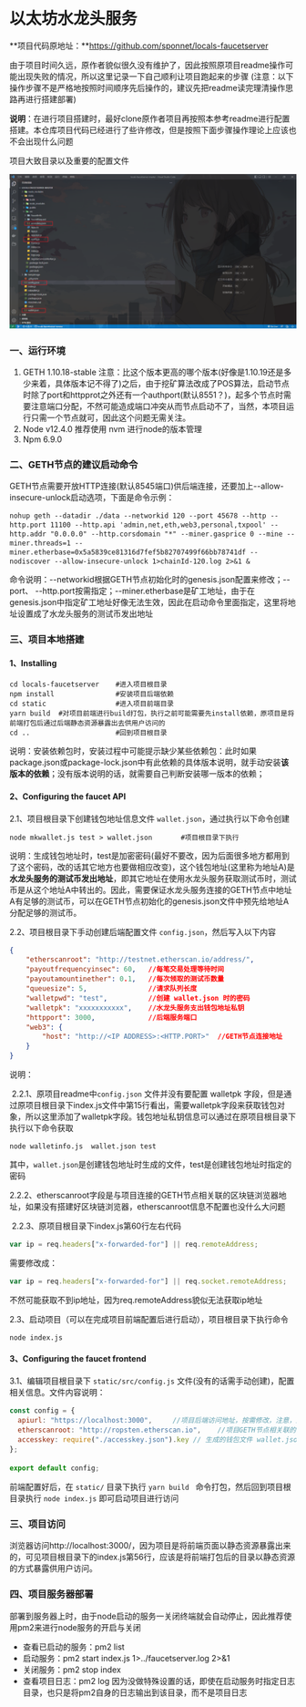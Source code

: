 # 以太坊水龙头服务

**项目代码原地址：**https://github.com/sponnet/locals-faucetserver

由于项目时间久远，原作者貌似很久没有维护了，因此按照原项目readme操作可能出现失败的情况，所以这里记录一下自己顺利让项目跑起来的步骤    (注意：以下操作步骤不是严格地按照时间顺序先后操作的，建议先把readme读完理清操作思路再进行搭建部署)

**说明**：在进行项目搭建时，最好clone原作者项目再按照本参考readme进行配置搭建。本仓库项目代码已经进行了些许修改，但是按照下面步骤操作理论上应该也不会出现什么问题

项目大致目录以及重要的配置文件

![](.\tempImage\项目大致目录以及重要的配置文件.png)

### 一、运行环境

1. GETH 1.10.18-stable   注意：比这个版本更高的哪个版本(好像是1.10.19还是多少来着，具体版本记不得了)之后，由于挖矿算法改成了POS算法，启动节点时除了port和httpprot之外还有一个authport(默认8551？)，起多个节点时需要注意端口分配，不然可能造成端口冲突从而节点启动不了，当然，本项目运行只需一个节点就可，因此这个问题无需关注。
2. Node v12.4.0   推荐使用 nvm 进行node的版本管理
3. Npm 6.9.0

### 二、GETH节点的建议启动命令

GETH节点需要开放HTTP连接(默认8545端口)供后端连接，还要加上--allow-insecure-unlock启动选项，下面是命令示例：

```shell
nohup geth --datadir ./data --networkid 120 --port 45678 --http --http.port 11100 --http.api 'admin,net,eth,web3,personal,txpool' --http.addr "0.0.0.0" --http.corsdomain "*" --miner.gasprice 0 --mine --miner.threads=1 --miner.etherbase=0x5a5839ce81316d7fef5b82707499f66bb78741df --nodiscover --allow-insecure-unlock 1>chainId-120.log 2>&1 &
```

命令说明：--networkid根据GETH节点初始化时的genesis.json配置来修改；--port、 --http.port按需指定；--miner.etherbase是矿工地址，由于在genesis.json中指定矿工地址好像无法生效，因此在启动命令里面指定，这里将地址设置成了水龙头服务的测试币发出地址


### 三、项目本地搭建

#### 1、Installing

```shell
cd locals-faucetserver    #进入项目根目录
npm install               #安装项目后端依赖
cd static                 #进入项目前端目录
yarn build  #对项目前端进行build打包，执行之前可能需要先install依赖，原项目是将前端打包后通过后端静态资源暴露出去供用户访问的
cd ..                     #回到项目根目录
```

说明：安装依赖包时，安装过程中可能提示缺少某些依赖包：此时如果package.json或package-lock.json中有此依赖的具体版本说明，就手动安装**该版本的依赖**；没有版本说明的话，就需要自己判断安装哪一版本的依赖；

#### 2、Configuring the faucet API

2.1、项目根目录下创建钱包地址信息文件 `wallet.json`，通过执行以下命令创建

```shell
node mkwallet.js test > wallet.json       #项目根目录下执行
```

说明：生成钱包地址时，test是加密密码(最好不要改，因为后面很多地方都用到了这个密码，改的话其它地方也要做相应改变)，这个钱包地址(这里称为地址A)是**水龙头服务的测试币发出地址**，即其它地址在使用水龙头服务获取测试币时，测试币是从这个地址A中转出的。因此，需要保证水龙头服务连接的GETH节点中地址A有足够的测试币，可以在GETH节点初始化的genesis.json文件中预先给地址A分配足够的测试币。

2.2、项目根目录下手动创建后端配置文件 `config.json`，然后写入以下内容

```json
{
	"etherscanroot": "http://testnet.etherscan.io/address/",
	"payoutfrequencyinsec": 60,   //每笔交易处理等待时间
	"payoutamountinether": 0.1,   //每次领取的测试币数量
	"queuesize": 5,               //请求队列长度  
	"walletpwd": "test",          //创建 wallet.json 时的密码
    "walletpk": "xxxxxxxxxxx",    //水龙头服务支出钱包地址私钥
	"httpport": 3000,             //后端服务端口
	"web3": {
		"host": "http://<IP ADDRESS>:<HTTP.PORT>"  //GETH节点连接地址
	}
}
```

说明：

​        2.2.1、原项目readme中`config.json` 文件并没有要配置 walletpk 字段，但是通过原项目根目录下index.js文件中第15行看出，需要walletpk字段来获取钱包对象，所以这里添加了walletpk字段。钱包地址私钥信息可以通过在原项目根目录下执行以下命令获取

```shell
node walletinfo.js  wallet.json test
```

其中，`wallet.json`是创建钱包地址时生成的文件，test是创建钱包地址时指定的密码

​        2.2.2、etherscanroot字段是与项目连接的GETH节点相关联的区块链浏览器地址，如果没有搭建好区块链浏览器，etherscanroot信息不配置也没什么大问题

​        2.2.3、原项目根目录下index.js第60行左右代码

```js
var ip = req.headers["x-forwarded-for"] || req.remoteAddress;
```

需要修改成：

```js
var ip = req.headers["x-forwarded-for"] || req.socket.remoteAddress; 
```

不然可能获取不到ip地址，因为req.remoteAddress貌似无法获取ip地址

2.3、启动项目（可以在完成项目前端配置后进行启动），项目根目录下执行命令

```shell
node index.js
```

#### 3、Configuring the faucet frontend

3.1、编辑项目根目录下 `static/src/config.js` 文件(没有的话需手动创建)，配置相关信息。文件内容说明：

```js
const config = {
  apiurl: "https://localhost:3000",     //项目后端访问地址，按需修改，注意，这里不是GETH节点的连接地址
  etherscanroot: "http://ropsten.etherscan.io",    //项目GETH节点相关联的区块链浏览器地址，有则配置好
  accesskey: require("./accesskey.json").key // 生成的钱包文件 wallet.json 访问密码(test)的保存文件
};

export default config;
```

前端配置好后，在 `static/` 目录下执行  `yarn build `  命令打包，然后回到项目根目录执行 `node index.js` 即可启动项目进行访问

### 三、项目访问

浏览器访问http://localhost:3000/，因为项目是将前端页面以静态资源暴露出来的，可见项目根目录下的index.js第56行，应该是将前端打包后的目录以静态资源的方式暴露供用户访问。

### 四、项目服务器部署

部署到服务器上时，由于node启动的服务一关闭终端就会自动停止，因此推荐使用pm2来进行node服务的开启与关闭

- 查看已启动的服务：pm2 list
- 启动服务：pm2 start index.js 1>../faucetserver.log 2>&1
- 关闭服务：pm2 stop index
- 查看项目日志：pm2 log   因为没做特殊设置的话，即使在启动服务时指定日志目录，也只是将pm2自身的日志输出到该目录，而不是项目日志